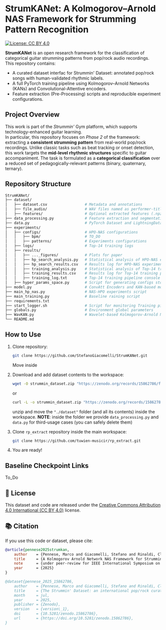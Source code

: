 # StrumKANet: A Kolmogorov–Arnold NAS Framework for Strumming Pattern Recognition

[![License: CC BY 4.0](https://img.shields.io/badge/License-CC--BY%204.0-lightgrey.svg)](https://creativecommons.org/licenses/by/4.0/)

**StrumKANet** is an open research framework for the classification of categorical guitar strumming patterns from pop/rock audio recordings.  
This repository contains:

- A curated dataset interfac for Strummin' Dataset: annotated pop/rock songs with human-validated rhythmic labels.
- A full PyTorch training pipeline using Kolmogorov–Arnold Networks (KANs) and Convolutional-Attentive encoders.
- Feature extraction (Pre-Processing) scripts and reproducible experiment configurations.


## Project Overview

This work is part of the *Strummin'* Gym platform, which supports technology-enhanced guitar learning.  
In particular, this repository focuses on *Phase 2* of the framework: extracting a **consistent strumming pattern** from real-world pop/rock recordings. Unlike classic tasks such as beat tracking or onset detection, this work targets the **mid-level rhythmic structures** specific to guitar accompaniment. The task is formulated as a **categorical classification** over a reduced set of pedagogically-relevant patterns (binary, quaternary, ternary).

## Repository Structure

```bash
StrumKANet/
├── dataset/
│   ├── dataset.csv                 # Metadata and annotations
│   ├── file_audio/                 # WAV files named as performer-title.wav
│   ├── features/                   # Optional extracted features (.npz) and features plot (.svg)
├── data_processing.py              # Feature extraction and segmentation
├── data.py                         # PyTorch Dataset and LightningDataModule classes
├── experiments/
│   ├── configs/                    # HPO-NAS configurations
│   │   ├── bpm/                    # TO_DO
│   │   ├── patterns/               # Experiments configurations
│   ├── logs/                       # Top-14 training logs
│   ├── results/                    
│   │   ├── ..._figures/            # Plots for paper
│   │   ├── hp_search_analysis.py   # Statistical analysis of HPO-NAS experiment results
│   │   ├── hp_search_results.csv   # Results log for HPO-NAS experiments
│   │   ├── training_analysis.py    # Statistical analysis of Top-14 training pipeline results
│   │   ├── training_results.csv    # Results log for Top-14 training pipelines
│   │   ├── training_log.txt        # Top-14 training pipeline console logs
│   ├── hyper_params_space.py       # Script for generating configs stored in ./experiments/config/...                    
├── model.py                        # ConvAtt Encoders and KAN-based models (PyTorch and Lightning AI)
├── main_hp_nas.py                  # NAS-HPO experiments script
├── main_training.py                # Baseline raining script
├── requirements.txt
├── start_logger.sh                 # Script for monitoring Training pipelines in real-time (or for logs analysis)
├── globals.py                      # Environment global parameters
├── WavKAN.py                       # Wavelet-based Kolmogorov-Arnold Network (PyTorch)
└── README.md
```

## How to Use

1. Clone repository:
    ```bash
    git clone https://github.com/StefanoGiacomelli/StrumKANet.git
    ```
    Move inside

2. Download and add dataset contents to the workspace:
    ```bash
    wget -O strummin_dataset.zip "https://zenodo.org/records/15862786/files/strummin_dataset.zip?download=1"
    ```
    or
    ```bash
    curl -L -o strummin_dataset.zip "https://zenodo.org/records/15862786/files/strummin_dataset.zip?download=1"
    ```
    unzip and move the ```"./dataset"``` folder (and all its contents) inside the workspace. 
    **NOTE**: inside the folder we provide ```data_processing.py``` and ```data.py``` for third-usage cases (you can safely delete them)

3. Clone ```rp_extract``` repository inside the main workspace:
    ```bash
    git clone https://github.com/tuwien-musicir/rp_extract.git
    ```

3. You are ready!

## Baseline Checkpoint Links

To_Do

## 📄 License

This dataset and code are released under the [Creative Commons Attribution 4.0 International (CC BY 4.0)](https://creativecommons.org/licenses/by/4.0/) license.

## 📚 Citation

If you use this code or dataset, please cite:

```bibtex
@article{pennese2025strumkan,
    author    = {Pennese, Marco and Giacomelli, Stefano and Rinaldi, Claudia},
    title     = {A Kolmogorov Arnold Network NAS Framework for Strumming Pattern Recognition in Technology-Enhanced Pop/Rock Music Education},
    note      = {under peer-review for IEEE International Symposium on the Internet of Sounds (IS2)},
    year      = {2025}
}

@dataset{pennese_2025_15862786,
    author    = {Pennese, Marco and Giacomelli, Stefano and Rinaldi, Claudia},
    title     = {The Strummin' Dataset: an international pop/rock curated audio selection for strumming patterns recognition},
    month     = jul,
    year      = 2025,
    publisher = {Zenodo},
    version   = {version\_1},
    doi       = {10.5281/zenodo.15862786},
    url       = {https://doi.org/10.5281/zenodo.15862786},
}
```
